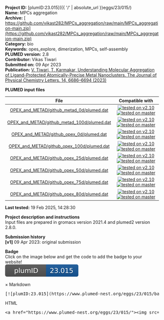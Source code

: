 **Project ID:** [plumID:23.015]({{ '/' | absolute_url }}eggs/23/015/)  
**Name:**  MPCs aggregation  
**Archive:** [ https://github.com/vikast282/MPCs_aggregation/raw/main/MPCs_aggregation-main.zip](https://github.com/vikast282/MPCs_aggregation/raw/main/MPCs_aggregation-main.zip)  
**Category:**  bio  
**Keywords:**  opes_explore, dimerization, MPCs, self-assembly  
**PLUMED version:**  2.8  
**Contributor:**  Vikas Tiwari  
**Submitted on:** 09 Apr 2023  
**Publication:** [V. Tiwari, T. Karmakar, Understanding Molecular Aggregation of Ligand-Protected Atomically-Precise Metal Nanoclusters. The Journal of Physical Chemistry Letters. 14, 6686–6694 (2023)](http://dx.doi.org/10.1021/acs.jpclett.3c01770)  
  
**PLUMED input files**  
  
| File     | Compatible with |  
|:--------:|:--------:|  
| [OPEX_and_METAD/github_metad_0d/plumed.dat](./data/OPEX_and_METAD/github_metad_0d/plumed.dat.md) |  [![tested on v2.10](https://img.shields.io/badge/v2.10-passing-green.svg)](data/OPEX_and_METAD/github_metad_0d/plumed.dat.plumed.stderr) [![tested on master](https://img.shields.io/badge/master-passing-green.svg)](data/OPEX_and_METAD/github_metad_0d/plumed.dat.plumed_master.stderr) |  
| [OPEX_and_METAD/github_metad_100d/plumed.dat](./data/OPEX_and_METAD/github_metad_100d/plumed.dat.md) |  [![tested on v2.10](https://img.shields.io/badge/v2.10-passing-green.svg)](data/OPEX_and_METAD/github_metad_100d/plumed.dat.plumed.stderr) [![tested on master](https://img.shields.io/badge/master-passing-green.svg)](data/OPEX_and_METAD/github_metad_100d/plumed.dat.plumed_master.stderr) |  
| [OPEX_and_METAD/github_opex_0d/plumed.dat](./data/OPEX_and_METAD/github_opex_0d/plumed.dat.md) |  [![tested on v2.10](https://img.shields.io/badge/v2.10-passing-green.svg)](data/OPEX_and_METAD/github_opex_0d/plumed.dat.plumed.stderr) [![tested on master](https://img.shields.io/badge/master-passing-green.svg)](data/OPEX_and_METAD/github_opex_0d/plumed.dat.plumed_master.stderr) |  
| [OPEX_and_METAD/github_opex_100d/plumed.dat](./data/OPEX_and_METAD/github_opex_100d/plumed.dat.md) |  [![tested on v2.10](https://img.shields.io/badge/v2.10-passing-green.svg)](data/OPEX_and_METAD/github_opex_100d/plumed.dat.plumed.stderr) [![tested on master](https://img.shields.io/badge/master-passing-green.svg)](data/OPEX_and_METAD/github_opex_100d/plumed.dat.plumed_master.stderr) |  
| [OPEX_and_METAD/github_opex_25d/plumed.dat](./data/OPEX_and_METAD/github_opex_25d/plumed.dat.md) |  [![tested on v2.10](https://img.shields.io/badge/v2.10-passing-green.svg)](data/OPEX_and_METAD/github_opex_25d/plumed.dat.plumed.stderr) [![tested on master](https://img.shields.io/badge/master-passing-green.svg)](data/OPEX_and_METAD/github_opex_25d/plumed.dat.plumed_master.stderr) |  
| [OPEX_and_METAD/github_opex_50d/plumed.dat](./data/OPEX_and_METAD/github_opex_50d/plumed.dat.md) |  [![tested on v2.10](https://img.shields.io/badge/v2.10-passing-green.svg)](data/OPEX_and_METAD/github_opex_50d/plumed.dat.plumed.stderr) [![tested on master](https://img.shields.io/badge/master-passing-green.svg)](data/OPEX_and_METAD/github_opex_50d/plumed.dat.plumed_master.stderr) |  
| [OPEX_and_METAD/github_opex_75d/plumed.dat](./data/OPEX_and_METAD/github_opex_75d/plumed.dat.md) |  [![tested on v2.10](https://img.shields.io/badge/v2.10-passing-green.svg)](data/OPEX_and_METAD/github_opex_75d/plumed.dat.plumed.stderr) [![tested on master](https://img.shields.io/badge/master-passing-green.svg)](data/OPEX_and_METAD/github_opex_75d/plumed.dat.plumed_master.stderr) |  
| [OPEX_and_METAD/github_opex_80d/plumed.dat](./data/OPEX_and_METAD/github_opex_80d/plumed.dat.md) |  [![tested on v2.10](https://img.shields.io/badge/v2.10-passing-green.svg)](data/OPEX_and_METAD/github_opex_80d/plumed.dat.plumed.stderr) [![tested on master](https://img.shields.io/badge/master-passing-green.svg)](data/OPEX_and_METAD/github_opex_80d/plumed.dat.plumed_master.stderr) |  
  
**Last tested:**  19 Feb 2025, 14:28:30
  
**Project description and instructions**  
Input files are prepared in gromacs version 2021.4 and plumed2 version 2.8.0.
  
**Submission history**  
**[v1]** 09 Apr 2023: original submission  
  
**Badge**  
Click on the image below and get the code to add the badge to your website!  
<img src="./badge.svg" alt="plumeDnest:23.015" id="myBtn" class="badge">
<div id="myModal" class="modal">
  <div class="modal-content">
    <span class="close">&times;</span>
    Markdown<pre>[![plumID:23.015](https://www.plumed-nest.org/eggs/23/015/badge.svg)](https://www.plumed-nest.org/eggs/23/015/)</pre>
    HTML<pre>&lt;a href="https://www.plumed-nest.org/eggs/23/015/"&gt;&lt;img src="https://www.plumed-nest.org/eggs/23/015/badge.svg" alt="plumID:23.015"&gt;&lt;/a&gt;</pre>
  </div>
</div>
